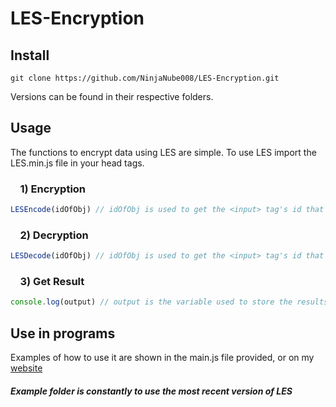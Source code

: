 # LES-Encryption

## Install
```
git clone https://github.com/NinjaNube008/LES-Encryption.git
```
Versions can be found in their respective folders.

## Usage
The functions to encrypt data using LES are simple.
To use LES import the LES<version>.min.js file in your head tags.

 ### &nbsp;&nbsp;&nbsp;&nbsp;1) Encryption
```javascript
LESEncode(idOfObj) // idOfObj is used to get the <input> tag's id that you want to encrypt text from.
```
### &nbsp;&nbsp;&nbsp;&nbsp;2) Decryption
```javascript
LESDecode(idOfObj) // idOfObj is used to get the <input> tag's id that you want to decrypt text from.
```
### &nbsp;&nbsp;&nbsp;&nbsp;3) Get Result
```javascript
console.log(output) // output is the variable used to store the results of en/decrypting for you to use.
```

## Use in programs
Examples of how to use it are shown in the main.js file provided, or on my [website](https://ninjanube008.github.io/projects/LES/)
##### Example folder is constantly to use the most recent version of LES
